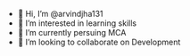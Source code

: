 - 👋 Hi, I’m @arvindjha131
- 👀 I’m interested in learning skills
- 🌱 I’m currently persuing MCA
- 💞️ I’m looking to collaborate on Development

<!---
arvindjha131/arvindjha131 is a ✨ special ✨ repository because its `README.md` (this file) appears on your GitHub profile.
You can click the Preview link to take a look at your changes.
--->
